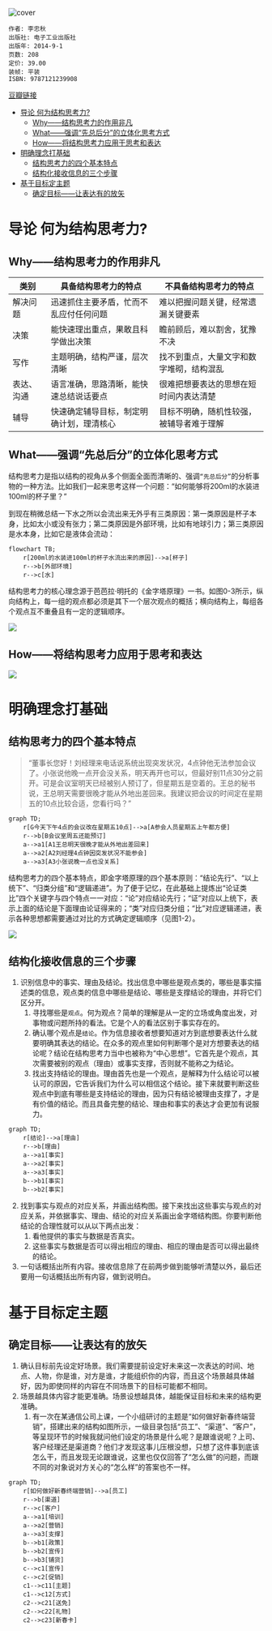 ![cover](https://img3.doubanio.com/view/subject/s/public/s27633490.jpg)

    作者: 李忠秋
    出版社: 电子工业出版社
    出版年: 2014-9-1
    页数: 208
    定价: 39.00
    装帧: 平装
    ISBN: 9787121239908

[豆瓣链接](https://book.douban.com/subject/26145094/)

- [导论 何为结构思考力?](#导论-何为结构思考力)
  - [Why——结构思考力的作用非凡](#why结构思考力的作用非凡)
  - [What——强调“先总后分”的立体化思考方式](#what强调先总后分的立体化思考方式)
  - [How——将结构思考力应用于思考和表达](#how将结构思考力应用于思考和表达)
- [明确理念打基础](#明确理念打基础)
  - [结构思考力的四个基本特点](#结构思考力的四个基本特点)
  - [结构化接收信息的三个步骤](#结构化接收信息的三个步骤)
- [基于目标定主题](#基于目标定主题)
  - [确定目标——让表达有的放矢](#确定目标让表达有的放矢)

# 导论 何为结构思考力?
## Why——结构思考力的作用非凡

类别 | 具备结构思考力的特点 | 不具备结构思考力的特点
---|------------|------------
解决问题 | 迅速抓住主要矛盾，忙而不乱应付任何问题 | 难以把握问题关键，经常遗漏关键要素
决策 | 能快速理出重点，果敢且科学做出决策 | 瞻前顾后，难以割舍，犹豫不决
写作 | 主题明确，结构严谨，层次清晰 | 找不到重点，大量文字和数字堆砌，结构混乱
表达、沟通 | 语言准确，思路清晰，能快速总结说话要点 | 很难把想要表达的思想在短时间内表达清楚
辅导 | 快速确定辅导目标，制定明确计划，理清核心 | 目标不明确，随机性较强，被辅导者难于理解

## What——强调“先总后分”的立体化思考方式
结构思考力是指以结构的视角从多个侧面全面而清晰的、强调`“先总后分”`的分析事物的一种方法。比如我们一起来思考这样一个问题：“如何能够将200ml的水装进100ml的杯子里？”

到现在稍微总结一下水之所以会流出来无外乎有三类原因：第一类原因是杯子本身，比如太小或没有张力；第二类原因是外部环境，比如有地球引力；第三类原因是水本身，比如它是液体会流动：

```mermaid
flowchart TB;
    r[200ml的水装进100ml的杯子水流出来的原因]-->a[杯子]
    r-->b[外部环境]
    r-->c[水]
```

结构思考力的核心理念源于芭芭拉·明托的《金字塔原理》一书。如图0-3所示，纵向结构上，每一组的观点都必须是其下一个层次观点的概括；横向结构上，每组各个观点互不重叠且有一定的逻辑顺序。

![](StructureThinking1.png)

## How——将结构思考力应用于思考和表达

![](StructureThinking2.png)

# 明确理念打基础
## 结构思考力的四个基本特点
>“董事长您好！刘经理来电话说系统出现突发状况，4点钟他无法参加会议了。小张说他晚一点开会没关系，明天再开也可以，但最好别11点30分之前开。可是会议室明天已经被别人预订了，但星期五是空着的。王总的秘书说，王总明天需要很晚才能从外地出差回来。我建议把会议的时间定在星期五的10点比较合适，您看行吗？”

```mermaid
graph TD;
    r[G今天下午4点的会议改在星期五10点]-->a[A参会人员星期五上午都方便]
    r-->b[B会议室周五还能预订]
    a-->a1[A1王总明天很晚才能从外地出差回来]
    a-->a2[A2刘经理4点钟因突发状况不能参会]
    a-->a3[A3小张说晚一点也没关系]
```

结构思考力的四个基本特点，即金字塔原理的四个基本原则：“结论先行”、“以上统下”、“归类分组”和“逻辑递进”。为了便于记忆，在此基础上提炼出“论证类比”四个关键字与四个特点一一对应：“论”对应结论先行；“证”对应以上统下，表示上面的结论是下面理由论证得来的；“类”对应归类分组；“比”对应逻辑递进，表示各种思想都需要通过对比的方式确定逻辑顺序（见图1-2）。

![](StructureThinking3.png)

## 结构化接收信息的三个步骤
1. 识别信息中的事实、理由及结论。找出信息中哪些是观点类的，哪些是事实描述类的信息，观点类的信息中哪些是结论、哪些是支撑结论的理由，并将它们区分开。
   1. 寻找哪些是`观点`。何为观点？简单的理解是从一定的立场或角度出发，对事物或问题所持的看法。它是个人的看法区别于事实存在的。
   2. 确认哪个观点是`结论`。作为信息接收者想要知道对方到底想要表达什么就要明确其表达的结论。在众多的观点里如何判断哪个是对方想要表达的结论呢？结论在结构思考力当中也被称为“中心思想”。它首先是个观点，其次需要被别的观点（理由）或事实支撑，否则就不能称之为结论。
   3. 找出支持结论的理由。理由首先也是一个观点，是解释为什么结论可以被认可的原因，它告诉我们为什么可以相信这个结论。接下来就要判断这些观点中到底有哪些是支持结论的理由，因为只有结论被理由支撑了，才是有价值的结论。而且具备完整的结论、理由和事实的表达才会更加有说服力。

```mermaid
graph TD;
    r[结论]-->a[理由]
    r-->b[理由]
    a-->a1[事实]
    a-->a2[事实]
    a-->a3[事实]
    b-->b1[事实]
    b-->b2[事实]
```

2. 找到事实与观点的对应关系，并画出结构图。接下来找出这些事实与观点的对应关系，并依据事实、理由、结论的对应关系画出金字塔结构图。你要判断他结论的合理性就可以从以下两点出发：
   1. 看他提供的事实与数据是否真实。
   2. 这些事实与数据是否可以得出相应的理由、相应的理由是否可以得出最终的结论。
3. 一句话概括出所有内容。接收信息除了在前两步做到能够听清楚以外，最后还要用一句话概括出所有内容，做到说明白。

# 基于目标定主题
## 确定目标——让表达有的放矢
1. 确认目标前先设定好场景。我们需要提前设定好未来这一次表达的时间、地点、人物，你是谁，对方是谁，才能组织你的内容，而且这个场景越具体越好，因为即使同样的内容在不同场景下的目标可能都不相同。
2. 场景越具体内容才能更准确。场景设想越具体，越能保证目标和未来的结构更准确。
   1. 有一次在某通信公司上课，一个小组研讨的主题是“如何做好新春终端营销”，搭建出来的结构如图所示，一级目录包括“员工”、“渠道”、“客户”，等呈现环节的时候我就问他们设定的场景是什么呢？是跟谁说呢？上司、客户经理还是渠道商？他们才发现这事儿压根没想，只想了这件事到底该怎么干，而且发现无论跟谁说，这里也仅仅回答了“怎么做”的问题，而跟不同的对象说对方关心的“怎么样”的答案也不一样。

```mermaid
graph TD;
    r[如何做好新春终端营销]-->a[员工]
    r-->b[渠道]
    r-->c[客户]
    a-->a1[培训]
    a-->a2[营销]
    a-->a3[支撑]
    b-->b1[政策]
    b-->b2[宣传]
    b-->b3[铺货]
    c-->c1[宣传]
    c-->c2[促销]
    c1-->c11[主题]
    c1-->c12[方式]
    c2-->c21[送免]
    c2-->c22[礼物]
    c2-->c23[新春卡]
```





































































































